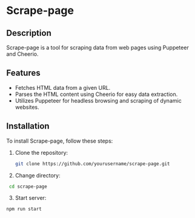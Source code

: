 # Scrape-page

## Description

Scrape-page is a tool for scraping data from web pages using Puppeteer and Cheerio.

## Features

- Fetches HTML data from a given URL.
- Parses the HTML content using Cheerio for easy data extraction.
- Utilizes Puppeteer for headless browsing and scraping of dynamic websites.

## Installation

To install Scrape-page, follow these steps:

1. Clone the repository:
   ```bash
   git clone https://github.com/yourusername/scrape-page.git


2. Change directory:
```bash
 cd scrape-page
```
3. Start server:

```bash
npm run start

```
